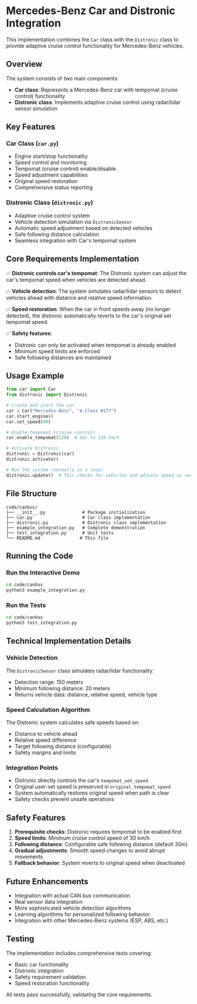 # Mercedes-Benz Car and Distronic Integration

This implementation combines the `Car` class with the `Distronic` class to provide adaptive cruise control functionality for Mercedes-Benz vehicles.

## Overview

The system consists of two main components:
- **Car class**: Represents a Mercedes-Benz car with tempomat (cruise control) functionality
- **Distronic class**: Implements adaptive cruise control using radar/lidar sensor simulation

## Key Features

### Car Class (`car.py`)
- Engine start/stop functionality
- Speed control and monitoring
- Tempomat (cruise control) enable/disable
- Speed adjustment capabilities
- Original speed restoration
- Comprehensive status reporting

### Distronic Class (`distronic.py`)
- Adaptive cruise control system
- Vehicle detection simulation via `DistronicSensor`
- Automatic speed adjustment based on detected vehicles
- Safe following distance calculation
- Seamless integration with Car's tempomat system

## Core Requirements Implementation

✅ **Distronic controls car's tempomat**: The Distronic system can adjust the car's tempomat speed when vehicles are detected ahead.

✅ **Vehicle detection**: The system simulates radar/lidar sensors to detect vehicles ahead with distance and relative speed information.

✅ **Speed restoration**: When the car in front speeds away (no longer detected), the distronic automatically reverts to the car's original set tempomat speed.

✅ **Safety features**: 
- Distronic can only be activated when tempomat is already enabled
- Minimum speed limits are enforced
- Safe following distances are maintained

## Usage Example

```python
from car import Car
from distronic import Distronic

# Create and start the car
car = Car("Mercedes-Benz", "A-Class W177")
car.start_engine()
car.set_speed(80)

# Enable tempomat (cruise control)
car.enable_tempomat(120)  # Set to 120 km/h

# Activate Distronic
distronic = Distronic(car)
distronic.activate()

# Run the system (normally in a loop)
distronic.update()  # This checks for vehicles and adjusts speed as needed
```

## File Structure

```
code/canbus/
├── __init__.py              # Package initialization
├── car.py                   # Car class implementation
├── distronic.py             # Distronic class implementation
├── example_integration.py   # Complete demonstration
├── test_integration.py      # Unit tests
└── README.md               # This file
```

## Running the Code

### Run the Interactive Demo
```bash
cd code/canbus
python3 example_integration.py
```

### Run the Tests
```bash
cd code/canbus
python3 test_integration.py
```

## Technical Implementation Details

### Vehicle Detection
The `DistronicSensor` class simulates radar/lidar functionality:
- Detection range: 150 meters
- Minimum following distance: 20 meters
- Returns vehicle data: distance, relative speed, vehicle type

### Speed Calculation Algorithm
The Distronic system calculates safe speeds based on:
- Distance to vehicle ahead
- Relative speed difference
- Target following distance (configurable)
- Safety margins and limits

### Integration Points
- Distronic directly controls the car's `tempomat_set_speed`
- Original user-set speed is preserved in `original_tempomat_speed`
- System automatically restores original speed when path is clear
- Safety checks prevent unsafe operations

## Safety Features

1. **Prerequisite checks**: Distronic requires tempomat to be enabled first
2. **Speed limits**: Minimum cruise control speed of 30 km/h
3. **Following distance**: Configurable safe following distance (default 30m)
4. **Gradual adjustments**: Smooth speed changes to avoid abrupt movements
5. **Fallback behavior**: System reverts to original speed when deactivated

## Future Enhancements

- Integration with actual CAN bus communication
- Real sensor data integration
- More sophisticated vehicle detection algorithms
- Learning algorithms for personalized following behavior
- Integration with other Mercedes-Benz systems (ESP, ABS, etc.)

## Testing

The implementation includes comprehensive tests covering:
- Basic car functionality
- Distronic integration
- Safety requirement validation
- Speed restoration functionality

All tests pass successfully, validating the core requirements.